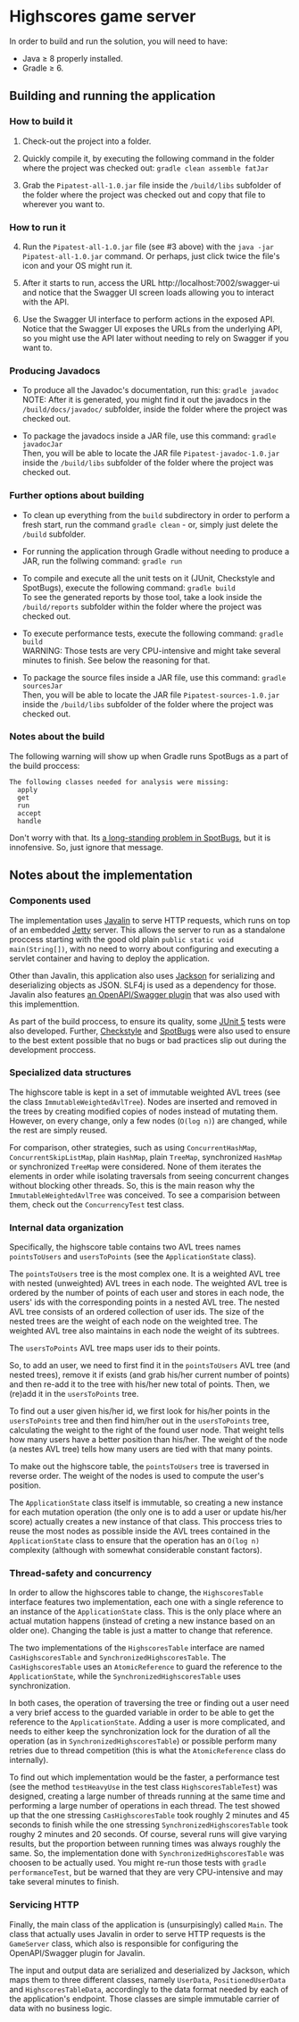 # Highscores game server

In order to build and run the solution, you will need to have:
- Java ≥ 8 properly installed.
- Gradle ≥ 6.

## Building and running the application

### How to build it

1. Check-out the project into a folder.

2. Quickly compile it, by executing the following command in the folder where the project was checked out: `gradle clean assemble fatJar`

3. Grab the `Pipatest-all-1.0.jar` file inside the `/build/libs` subfolder of the folder where the project was checked out and copy that file to wherever you want to.

### How to run it

4. Run the `Pipatest-all-1.0.jar` file (see #3 above) with the `java -jar Pipatest-all-1.0.jar` command. Or perhaps, just click twice the file's icon and your OS might run it.

5. After it starts to run, access the URL http://localhost:7002/swagger-ui and notice that the Swagger UI screen loads allowing you to interact with the API.

6. Use the Swagger UI interface to perform actions in the exposed API. Notice that the Swagger UI exposes the URLs from the underlying API, so you might use the API later without needing to rely on Swagger if you want to.

### Producing Javadocs

- To produce all the Javadoc's documentation, run this: `gradle javadoc`<br>NOTE: After it is generated, you might find it out the javadocs in the `/build/docs/javadoc/` subfolder, inside the folder where the project was checked out.

- To package the javadocs inside a JAR file, use this command: `gradle javadocJar`<br>Then, you will be able to locate the JAR file `Pipatest-javadoc-1.0.jar` inside the `/build/libs` subfolder of the folder where the project was checked out.

### Further options about building

- To clean up everything from the `build` subdirectory in order to perform a fresh start, run the command `gradle clean` - or, simply just delete the `/build` subfolder.

- For running the application through Gradle without needing to produce a JAR, run the follwing command: `gradle run`

- To compile and execute all the unit tests on it (JUnit, Checkstyle and SpotBugs), execute the following command: `gradle build`<br>To see the generated reports by those tool, take a look inside the `/build/reports` subfolder within the folder where the project was checked out.

- To execute performance tests, execute the following command: `gradle build`<br>WARNING: Those tests are very CPU-intensive and might take several minutes to finish. See below the reasoning for that.

- To package the source files inside a JAR file, use this command: `gradle sourcesJar`<br>Then, you will be able to locate the JAR file `Pipatest-sources-1.0.jar` inside the `/build/libs` subfolder of the folder where the project was checked out.

### Notes about the build

The following warning will show up when Gradle runs SpotBugs as a part of the build proccess:

```
The following classes needed for analysis were missing:
  apply
  get
  run
  accept
  handle
```

Don't worry with that. Its [a long-standing problem in SpotBugs](https://github.com/spotbugs/spotbugs/issues/6), but it is innofensive. So, just ignore that message.

## Notes about the implementation

### Components used

The implementation uses [Javalin](https://javalin.io/) to serve HTTP requests, which runs on top of an embedded [Jetty](https://www.eclipse.org/jetty/) server.
This allows the server to run as a standalone proccess starting with the good old plain `public static void main(String[])`, with no need to worry about configuring and executing a servlet container and having to deploy the application.

Other than Javalin, this application also uses [Jackson](https://github.com/FasterXML/jackson) for serializing and deserializing objects as JSON. SLF4j is used as a dependency for those. Javalin also features [an OpenAPI/Swagger plugin](https://javalin.io/plugins/openapi) that was also used with this implementtion.

As part of the build proccess, to ensure its quality, some [JUnit 5](https://junit.org/junit5/) tests were also developed. Further, [Checkstyle](https://checkstyle.sourceforge.io/) and [SpotBugs](https://spotbugs.github.io/) were also used to ensure to the best extent possible that no bugs or bad practices slip out during the development proccess.

### Specialized data structures

The highscore table is kept in a set of immutable weighted AVL trees (see the class `ImmutableWeightedAvlTree`).
Nodes are inserted and removed in the trees by creating modified copies of nodes instead of mutating them.
However, on every change, only a few nodes (`O(log n)`) are changed, while the rest are simply reused.

For comparison, other strategies, such as using `ConcurrentHashMap`, `ConcurrentSkipListMap`, plain `HashMap`, plain `TreeMap`,
synchronized `HashMap` or synchronized `TreeMap` were considered.
None of them iterates the elements in order while isolating traversals from seeing concurrent changes without blocking other threads.
So, this is the main reason why the `ImmutableWeightedAvlTree` was conceived. To see a comparision between them, check out the
`ConcurrencyTest` test class.

### Internal data organization

Specifically, the highscore table contains two AVL trees names `pointsToUsers` and `usersToPoints` (see the `ApplicationState` class).

The `pointsToUsers` tree is the most complex one. It is a weighted AVL tree with nested (unweighted) AVL trees in each node.
The weighted AVL tree is ordered by the number of points of each user and stores in each node, the users' ids with the
corresponding points in a nested AVL tree. The nested AVL tree consists of an ordered collection of user ids.
The size of the nested trees are the weight of each node on the weighted tree.
The weighted AVL tree also maintains in each node the weight of its subtrees.

The `usersToPoints` AVL tree maps user ids to their points.

So, to add an user, we need to first find it in the `pointsToUsers` AVL tree (and nested trees),
remove it if exists (and grab his/her current number of points) and then re-add it to the tree with his/her new total of points.
Then, we (re)add it in the `usersToPoints` tree.

To find out a user given his/her id, we first look for his/her points in the `usersToPoints` tree
and then find him/her out in the `usersToPoints` tree, calculating the weight to the right of the found user node.
That weight tells how many users have a better position than his/her.
The weight of the node (a nestes AVL tree) tells how many users are tied with that many points.

To make out the highscore table, the `pointsToUsers` tree is traversed in reverse order.
The weight of the nodes is used to compute the user's position.

The `ApplicationState` class itself is immutable, so creating a new instance for each mutation operation (the only one is to add a user or update his/her score) actually creates a new instance of that class. This proccess tries to reuse the most nodes as possible inside the AVL trees contained in the `ApplicationState` class to ensure that the operation has an `O(log n)` complexity (although with somewhat considerable constant factors). 

### Thread-safety and concurrency

In order to allow the highscores table to change, the `HighscoresTable` interface features two implementation,
each one with a single reference to an instance of the `ApplicationState` class. This is the only place where an actual mutation happens (instead of creting a new instance based on an older one). Changing the table is just a matter to change that reference.

The two implementations of the `HighscoresTable` interface are named `CasHighscoresTable` and `SynchronizedHighscoresTable`.
The `CasHighscoresTable` uses an `AtomicReference` to guard the reference to the `ApplicationState`,
while the `SynchronizedHighscoresTable` uses synchronization.

In both cases, the operation of traversing the tree or finding out a user need a very brief access to the
guarded variable in order to be able to get the reference to the `ApplicationState`.
Adding a user is more complicated, and needs to either keep the synchronization lock for the duration of all the operation (as in `SynchronizedHighscoresTable`)
or possible perform many retries due to thread competition (this is what the `AtomicReference` class do internally).

To find out which implementation would be the faster, a performance test (see the method `testHeavyUse` in the test class `HighscoresTableTest`) was designed, creating a large number of threads running at the same time and performing a large number of operations in each thread.
The test showed up that the one stressing `CasHighscoresTable` took roughly 2 minutes and 45 seconds to finish while the one stressing `SynchronizedHighscoresTable` took roughy 2 minutes and 20 seconds. Of course, several runs will give varying results, but the proportion between running times was always roughly the same. So, the implementation done with `SynchronizedHighscoresTable` was choosen to be actually used. You might re-run those tests with `gradle performanceTest`, but be warned that they are very CPU-intensive and may take several minutes to finish.

### Servicing HTTP

Finally, the main class of the application is (unsurpisingly) called `Main`. The class that actually uses Javalin in order to serve HTTP requests is the `GameServer` class, which also is responsible for configuring the OpenAPI/Swagger plugin for Javalin.

The input and output data are serialized and deserialized by Jackson, which maps them to three different classes, namely `UserData`, `PositionedUserData` and `HighscoresTableData`, accordingly to the data format needed by each of the application's endpoint. Those classes are simple immutable carrier of data with no business logic.
